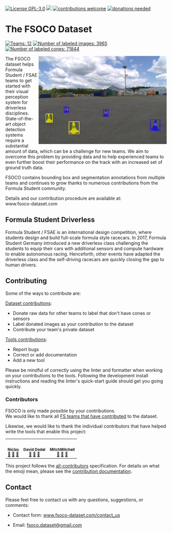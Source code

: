 <!-- HTML used for easier automatic updates via scripts --><html><body>
<a href="../LICENSE" target="_blank"><img alt="License GPL-3.0" src="https://img.shields.io/github/license/fsoco/fsoco-dataset?style=flat"/></a>
<a href="https://www.codacy.com/manual/fsoco/fsoco-dataset?utm_source=github.com&amp;utm_medium=referral&amp;utm_content=fsoco/fsoco-dataset&amp;utm_campaign=Badge_Grade"><img src="https://app.codacy.com/project/badge/Grade/16570c4c4b43418aa862bff60f6a61d4"/></a>
<a href="https://www.fsoco-dataset.com/how_to_contribute/" target="_blank"><img alt="contributions welcome" src="https://img.shields.io/badge/contributions-welcome-brightgreen?style=flat"/></a>
<a href="https://www.fsoco-dataset.com/contact_us/" target="_blank"><img alt="donations needed" src="https://img.shields.io/badge/data_donations-needed-red?style=flat"/></a> <br/>
<h1>The FSOCO Dataset</h1>
<p><a href="https://www.fsoco-dataset.com/contributors/" target="_blank"><img alt="Teams: 12" id="num_teams" src="https://img.shields.io/badge/Teams-12-green.svg"/></a>
<a href="https://www.fsoco-dataset.com/overview/" target="_blank"><img alt="Number of labeled images: 3965" id="num_bbox_images" src="https://img.shields.io/badge/Images-3,965-blue.svg"/></a>
<a href="https://www.fsoco-dataset.com/overview/" target="_blank"><img alt="Number of labeled cones: 71844" id="num_bbox_cones" src="https://img.shields.io/badge/Cones-71,844-blue.svg"/></a></p>
<p><img align="right" src="assets/img/examples/index.png" width="400"/></p>
<p>The FSOCO dataset helps Formula Student / FSAE teams to get started with their visual perception system for driverless disciplines.
State-of-the-art object detection systems require a substantial amount of data, which can be a challenge for new teams.
We aim to overcome this problem by providing data and to help experienced teams to even further boost their performance on the track with an increased set of ground truth data.</p>
<p>FSOCO contains bounding box and segmentation annotations from multiple teams and continues to grow thanks to numerous contributions from the Formula Student community.</p>
<p>Details and our contribution procedure are available at:
<br/>
www.fsoco-dataset.com</p>
<h2>Formula Student Driverless</h2>
<p>Formula Student / FSAE is an international design competition, where students design and build full-scale formula style racecars.
In 2017, Formula Student Germany introduced a new driverless class challenging the students to equip their cars with additional sensors and compute hardware to enable autonomous racing.
Henceforth, other events have adapted the driverless class and the self-driving racecars are quickly closing the gap to human drivers.</p>
<h2>Contributing</h2>
<p>Some of the ways to contribute are:</p>
<p><a href="https://www.fsoco-dataset.com/how_to_contribute/">Dataset contributions</a>:
</p>
<ul>
<li> Donate raw data for other teams to label that don't have cones or sensors</li>
<li> Label donated images as your contribution to the dataset</li>
<li> Contribute your team's private dataset</li>
</ul>
<p><a href="../CONTRIBUTING.md#contribute">Tools contributions</a>:
</p>
<ul>
<li>Report bugs</li>
<li>Correct or add documentation</li>
<li>Add a new tool</li>
</ul>
<p>Please be mindful of correctly using the linter and formatter when working on your contributions to the tools.
Following the development install instructions and reading the linter's quick-start guide should get you going quickly.</p>
<h3>Contributors</h3>
<p>FSOCO is only made possible by your contributions.<br/>
We would like to thank all <a href="https://www.fsoco-dataset.com/contributors/">FS teams that have contributed</a> to the dataset.</p>
<p>Likewise, we would like to thank the individual contributors that have helped write the tools that enable this project:</p>
<!-- ALL-CONTRIBUTORS-LIST:START - Do not remove or modify this section -->
<!-- prettier-ignore-start -->
<!-- markdownlint-disable -->
<table>
<tr>
<td align="center"><a href="https://github.com/vniclas"><img alt="" src="https://avatars2.githubusercontent.com/u/49001036?v=4" width="100px;"/><br/><sub><b>Niclas</b></sub></a><br/><a href="https://github.com/fsoco/fsoco-dataset/issues?q=author%3Avniclas" title="Bug reports">🐛</a> <a href="https://github.com/fsoco/fsoco-dataset/commits?author=vniclas" title="Documentation">📖</a> <a href="#tool-vniclas" title="Tools">🔧</a></td>
<td align="center"><a href="https://github.com/ddavid"><img alt="" src="https://avatars0.githubusercontent.com/u/18621443?v=4" width="100px;"/><br/><sub><b>David Dodel</b></sub></a><br/><a href="https://github.com/fsoco/fsoco-dataset/issues?q=author%3Addavid" title="Bug reports">🐛</a> <a href="https://github.com/fsoco/fsoco-dataset/commits?author=ddavid" title="Documentation">📖</a> <a href="#tool-ddavid" title="Tools">🔧</a></td>
<td align="center"><a href="https://github.com/MitchellMitch"><img alt="" src="https://avatars0.githubusercontent.com/u/9809116?v=4" width="100px;"/><br/><sub><b>MitchMitchell</b></sub></a><br/><a href="https://github.com/fsoco/fsoco-dataset/issues?q=author%3AMitchellMitch" title="Bug reports">🐛</a> <a href="https://github.com/fsoco/fsoco-dataset/commits?author=MitchellMitch" title="Documentation">📖</a> <a href="#tool-MitchellMitch" title="Tools">🔧</a></td>
</tr>
</table>
<!-- markdownlint-enable -->
<!-- prettier-ignore-end -->
<!-- ALL-CONTRIBUTORS-LIST:END -->
<p>This project follows the <a href="https://github.com/all-contributors/all-contributors">all-contributors</a> specification.
For details on what the emoji mean, please see the <a href="../CONTRIBUTING.md#all_contributors">contribution documentation</a>.</p>
<h2>Contact</h2>
<p>Please feel free to contact us with any questions, suggestions, or comments:</p>
<ul>
<li>
<p>Contact form: <a href="https://www.fsoco-dataset.com/contact_us/">www.fsoco-dataset.com/contact_us</a></p>
</li>
<li>
<p>Email: <a href="mailto:fsoco.dataset@gmail.com">fsoco.dataset@gmail.com</a></p>
</li>
</ul>
</body></html>